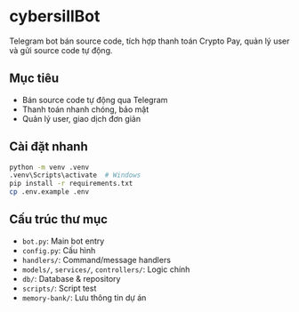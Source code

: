 # cybersillBot

Telegram bot bán source code, tích hợp thanh toán Crypto Pay, quản lý user và gửi source code tự động.

## Mục tiêu
- Bán source code tự động qua Telegram
- Thanh toán nhanh chóng, bảo mật
- Quản lý user, giao dịch đơn giản

## Cài đặt nhanh
```bash
python -m venv .venv
.venv\Scripts\activate  # Windows
pip install -r requirements.txt
cp .env.example .env
```

## Cấu trúc thư mục
- `bot.py`: Main bot entry
- `config.py`: Cấu hình
- `handlers/`: Command/message handlers
- `models/`, `services/`, `controllers/`: Logic chính
- `db/`: Database & repository
- `scripts/`: Script test
- `memory-bank/`: Lưu thông tin dự án 
